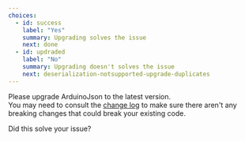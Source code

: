 ```yaml
---
choices:
  - id: success
    label: "Yes"
    summary: Upgrading solves the issue
    next: done
  - id: updraded
    label: "No"
    summary: Upgrading doesn't solves the issue
    next: deserialization-notsupported-upgrade-duplicates
---
```


Please upgrade ArduinoJson to the latest version.  
You may need to consult the [change log](https://github.com/bblanchon/ArduinoJson/blob/6.x/CHANGELOG.md) to make sure there aren't any breaking changes that could break your existing code.

Did this solve your issue?